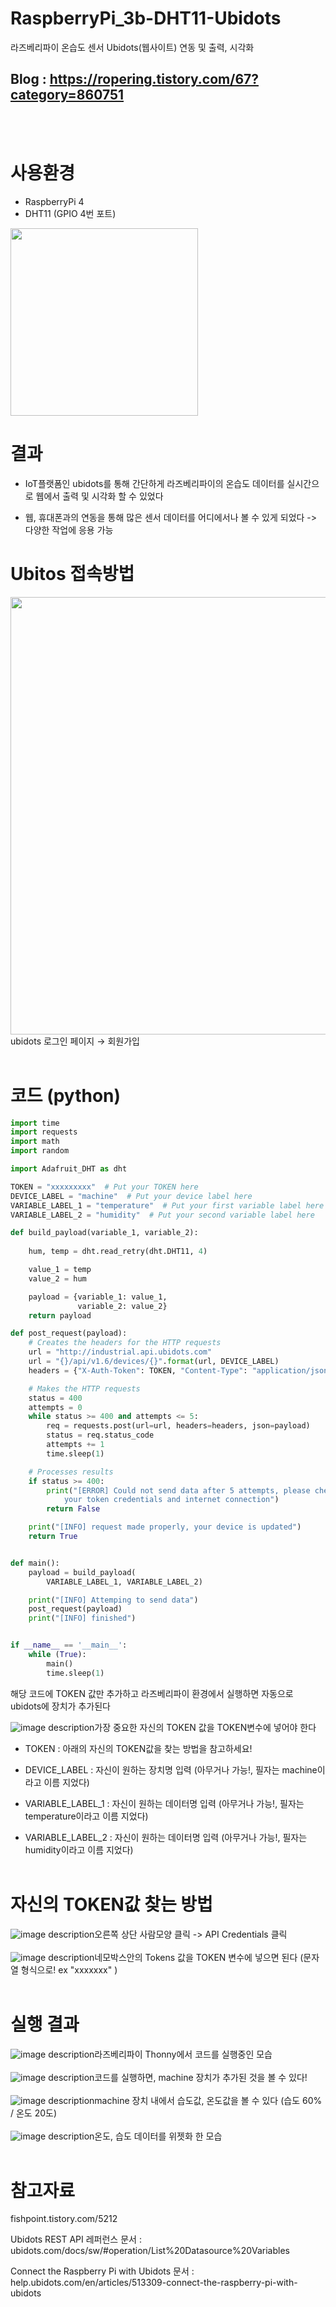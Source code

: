 # RaspberryPi_3b-DHT11-Ubidots
라즈베리파이 온습도 센서 Ubidots(웹사이트) 연동 및 출력, 시각화

## Blog : https://ropering.tistory.com/67?category=860751
<br></br>
# 사용환경
- RaspberryPi 4
- DHT11 (GPIO 4번 포트)

<img src="https://img1.daumcdn.net/thumb/R1280x0/?scode=mtistory2&fname=https%3A%2F%2Fblog.kakaocdn.net%2Fdn%2FcIoYUD%2FbtqSmBHauLG%2FaK9KDiMapXTk97zeLRsKF1%2Fimg.png" width="300">

# 결과
- IoT플랫폼인 ubidots를 통해 간단하게 라즈베리파이의 온습도 데이터를 실시간으로 웹에서 출력 및 시각화 할 수 있었다

- 웹, 휴대폰과의 연동을 통해 많은 센서 데이터를 어디에서나 볼 수 있게 되었다 -> 다양한 작업에 응용 가능

# Ubitos 접속방법
<img src="https://img1.daumcdn.net/thumb/R1280x0/?scode=mtistory2&fname=https%3A%2F%2Fblog.kakaocdn.net%2Fdn%2Fbz8XrZ%2FbtqSdtQHph8%2FyippKziSBXmX8FZkVRKR91%2Fimg.png" width="700">
ubidots 로그인 페이지 → 회원가입
<br></br>

# 코드 (python)
``` python
import time
import requests
import math
import random

import Adafruit_DHT as dht

TOKEN = "xxxxxxxxx"  # Put your TOKEN here
DEVICE_LABEL = "machine"  # Put your device label here 
VARIABLE_LABEL_1 = "temperature"  # Put your first variable label here
VARIABLE_LABEL_2 = "humidity"  # Put your second variable label here

def build_payload(variable_1, variable_2):
    
    hum, temp = dht.read_retry(dht.DHT11, 4)

    value_1 = temp
    value_2 = hum

    payload = {variable_1: value_1,
               variable_2: value_2}
    return payload

def post_request(payload):
    # Creates the headers for the HTTP requests
    url = "http://industrial.api.ubidots.com"
    url = "{}/api/v1.6/devices/{}".format(url, DEVICE_LABEL)
    headers = {"X-Auth-Token": TOKEN, "Content-Type": "application/json"}

    # Makes the HTTP requests
    status = 400
    attempts = 0
    while status >= 400 and attempts <= 5:
        req = requests.post(url=url, headers=headers, json=payload)
        status = req.status_code
        attempts += 1
        time.sleep(1)

    # Processes results
    if status >= 400:
        print("[ERROR] Could not send data after 5 attempts, please check \
            your token credentials and internet connection")
        return False

    print("[INFO] request made properly, your device is updated")
    return True


def main():
    payload = build_payload(
        VARIABLE_LABEL_1, VARIABLE_LABEL_2)

    print("[INFO] Attemping to send data")
    post_request(payload)
    print("[INFO] finished")


if __name__ == '__main__':
    while (True):
        main()
        time.sleep(1)

```
해당 코드에 TOKEN 값만 추가하고 라즈베리파이 환경에서 실행하면 자동으로 ubidots에 장치가 추가된다

![image description](https://img1.daumcdn.net/thumb/R1280x0/?scode=mtistory2&fname=https%3A%2F%2Fblog.kakaocdn.net%2Fdn%2Fdr83UA%2FbtqR9lTdVGO%2FG4ljPYu7eS2EG2YCg2ZlF0%2Fimg.png)가장 중요한 자신의 TOKEN 값을 TOKEN변수에 넣어야 한다

- TOKEN : 아래의 자신의 TOKEN값을 찾는 방법을 참고하세요!

- DEVICE_LABEL : 자신이 원하는 장치명 입력 (아무거나 가능!, 필자는 machine이라고 이름 지었다)

- VARIABLE_LABEL_1 : 자신이 원하는 데이터명 입력 (아무거나 가능!, 필자는 temperature이라고 이름 지었다)

- VARIABLE_LABEL_2 : 자신이 원하는 데이터명 입력 (아무거나 가능!, 필자는 humidity이라고 이름 지었다)
<br></br>
# 자신의 TOKEN값 찾는 방법
![image description](https://img1.daumcdn.net/thumb/R1280x0/?scode=mtistory2&fname=https%3A%2F%2Fblog.kakaocdn.net%2Fdn%2FbRPjmx%2FbtqR6vhBuSj%2FwHWmiNFngKxm9BBPaqchz1%2Fimg.png)오른쪽 상단 사람모양 클릭 -> API Credentials 클릭
<br></br>
![image description](https://img1.daumcdn.net/thumb/R1280x0/?scode=mtistory2&fname=https%3A%2F%2Fblog.kakaocdn.net%2Fdn%2Fs9YeZ%2FbtqSpG2u044%2FWGQKnD34nbYsZKe2r9Mm1K%2Fimg.png)네모박스안의 Tokens 값을 TOKEN 변수에 넣으면 된다 (문자열 형식으로! ex "xxxxxxx" )
<br></br>
# 실행 결과
![image description](https://img1.daumcdn.net/thumb/R1280x0/?scode=mtistory2&fname=https%3A%2F%2Fblog.kakaocdn.net%2Fdn%2F7PYc2%2FbtqSdu27OhM%2FMuTkyWNwDBuAI8yKY5suL0%2Fimg.png)라즈베리파이 Thonny에서 코드를 실행중인 모습
<br></br>
![image description](https://img1.daumcdn.net/thumb/R1280x0/?scode=mtistory2&fname=https%3A%2F%2Fblog.kakaocdn.net%2Fdn%2FbkuxuI%2FbtqR9nwMyoU%2FGF8hxMRNFp3E5eHvlF6TgK%2Fimg.png)코드를 실행하면, machine 장치가 추가된 것을 볼 수 있다!
<br></br>
![image description](https://img1.daumcdn.net/thumb/R1280x0/?scode=mtistory2&fname=https%3A%2F%2Fblog.kakaocdn.net%2Fdn%2FkBSBr%2FbtqSpHtAx6a%2FISxu0yh4CFq2ONB1Wkeeyk%2Fimg.png)machine 장치 내에서 습도값, 온도값을 볼 수 있다 (습도 60% / 온도 20도)
<br></br>
![image description](https://img1.daumcdn.net/thumb/R1280x0/?scode=mtistory2&fname=https%3A%2F%2Fblog.kakaocdn.net%2Fdn%2FcKs47E%2FbtqR3SYm500%2FMkbzU4SymLQhq82Ot8xe01%2Fimg.png)온도, 습도 데이터를 위젯화 한 모습
<br></br>
# 참고자료
fishpoint.tistory.com/5212

Ubidots REST API 레퍼런스 문서 : ubidots.com/docs/sw/#operation/List%20Datasource%20Variables

Connect the Raspberry Pi with Ubidots 문서 : help.ubidots.com/en/articles/513309-connect-the-raspberry-pi-with-ubidots
